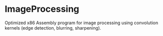 # ImageProcessing
Optimized x86 Assembly program for image processing using convolution kernels (edge detection, blurring, sharpening).
